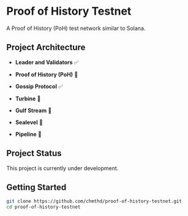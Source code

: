 # Proof of History Testnet
A Proof of History (PoH) test network similar to Solana.

## Project Architecture
- **Leader and Validators** ✅

- **Proof of History (PoH)** 🚧
    
- **Gossip Protocol** ✅
    
- **Turbine** 🚧

- **Gulf Stream** 🚧

- **Sealevel** 🚧

- **Pipeline** 🚧


## Project Status
This project is currently under development.

## Getting Started

```bash
git clone https://github.com/chmthd/proof-of-history-testnet.git
cd proof-of-history-testnet

